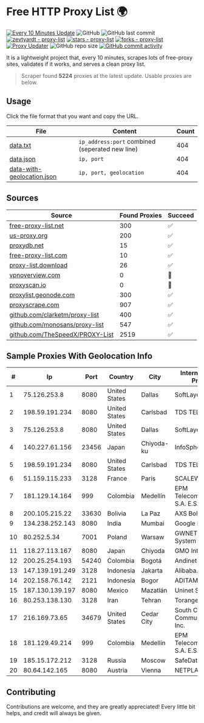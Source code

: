 
# Free HTTP Proxy List 🌍

[![Every 10 Minutes Update](https://github.com/mertguvencli/http-proxy-list/actions/workflows/main.yml/badge.svg?branch=main)](https://github.com/mertguvencli/http-proxy-list/actions/workflows/main.yml)
![GitHub](https://img.shields.io/github/license/mertguvencli/http-proxy-list)
![GitHub last commit](https://img.shields.io/github/last-commit/mertguvencli/http-proxy-list)
[![zevtyardt - proxy-list](https://img.shields.io/static/v1?label=zevtyardt&message=proxy-list&color=blue&logo=github)](https://github.com/zevtyardt/proxy-list "Go to GitHub repo")
[![stars - proxy-list](https://img.shields.io/github/stars/zevtyardt/proxy-list?style=social)](https://github.com/zevtyardt/proxy-list)
[![forks - proxy-list](https://img.shields.io/github/forks/zevtyardt/proxy-list?style=social)](https://github.com/zevtyardt/proxy-list)
[![Proxy Updater](https://github.com/zevtyardt/proxy-list/workflows/Proxy%20Updater/badge.svg)](https://github.com/zevtyardt/proxy-list/actions?query=workflow:"Proxy+Updater")
![GitHub repo size](https://img.shields.io/github/repo-size/zevtyardt/proxy-list)
[![GitHub commit activity](https://img.shields.io/github/commit-activity/m/zevtyardt/proxy-list?logo=commits)](https://github.com/zevtyardt/proxy-list/commits/main)

It is a lightweight project that, every 10 minutes, scrapes lots of free-proxy sites, validates if it works, and serves a clean proxy list.

> Scraper found **5224** proxies at the latest update. Usable proxies are below.

## Usage

Click the file format that you want and copy the URL.

|File|Content|Count|
|----|-------|-----|
|[data.txt](https://raw.githubusercontent.com/mertguvencli/http-proxy-list/main/proxy-list/data.txt)|`ip_address:port` combined (seperated new line)|404|
|[data.json](https://raw.githubusercontent.com/mertguvencli/http-proxy-list/main/proxy-list/data.json)|`ip, port`|404|
|[data-with-geolocation.json](https://raw.githubusercontent.com/mertguvencli/http-proxy-list/main/proxy-list/data-with-geolocation.json)|`ip, port, geolocation`|404|

## Sources

|Source|Found Proxies|Succeed|
|------|-------------|-------|
|[free-proxy-list.net](https://free-proxy-list.net)|300|✅|
|[us-proxy.org](https://www.us-proxy.org)|200|✅|
|[proxydb.net](http://proxydb.net)|15|✅|
|[free-proxy-list.com](https://free-proxy-list.com/?page=&port=&type%5B%5D=http&type%5B%5D=https&up_time=0&search=Search)|10|✅|
|[proxy-list.download](https://www.proxy-list.download/HTTP)|26|✅|
|[vpnoverview.com](https://vpnoverview.com/privacy/anonymous-browsing/free-proxy-servers)|0|🚫|
|[proxyscan.io](https://www.proxyscan.io)|0|🚫|
|[proxylist.geonode.com](https://proxylist.geonode.com/api/proxy-list?limit=300&page=1&sort_by=lastChecked&sort_type=desc&protocols=http,https)|300|✅|
|[proxyscrape.com](https://api.proxyscrape.com/v2/?request=displayproxies&protocol=http&timeout=10000&country=all&ssl=all&anonymity=all)|907|✅|
|[github.com/clarketm/proxy-list](https://raw.githubusercontent.com/clarketm/proxy-list/master/proxy-list-raw.txt)|400|✅|
|[github.com/monosans/proxy-list](https://raw.githubusercontent.com/monosans/proxy-list/main/proxies/http.txt)|547|✅|
|[github.com/TheSpeedX/PROXY-List](https://raw.githubusercontent.com/TheSpeedX/PROXY-List/master/http.txt)|2519|✅|


## Sample Proxies With Geolocation Info

|#|Ip|Port|Country|City|Internet Service Provider|
|-|--|----|-------|----|-------------------------|
|1|75.126.253.8|8080|United States|Dallas|SoftLayer|
|2|198.59.191.234|8080|United States|Carlsbad|TDS TELECOM|
|3|75.126.253.8|8080|United States|Dallas|SoftLayer|
|4|140.227.61.156|23456|Japan|Chiyoda-ku|InfoSphere|
|5|198.59.191.234|8080|United States|Carlsbad|TDS TELECOM|
|6|51.159.115.233|3128|France|Paris|SCALEWAY|
|7|181.129.14.164|999|Colombia|Medellín|EPM Telecomunicaciones S.A. E.S.P.|
|8|200.105.215.22|33630|Bolivia|La Paz|AXS Bolivia S. A.|
|9|134.238.252.143|8080|India|Mumbai|Google LLC|
|10|80.252.5.34|7001|Poland|Warsaw|GWNET Autonomus System|
|11|118.27.113.167|8080|Japan|Chiyoda|GMO Internet, Inc.|
|12|200.25.254.193|54240|Colombia|Bogotá|Andinet ON Line|
|13|147.139.191.249|3128|Indonesia|Jakarta|Alibaba.com LLC|
|14|202.158.76.142|2121|Indonesia|Bogor|ADITAMA6|
|15|187.130.139.197|8080|Mexico|Mazatlán|Uninet S.A. de C.V.|
|16|80.253.138.130|3128|Iran|Tehran|Torange Back UP|
|17|216.169.73.65|34679|United States|Cedar City|South Central Communications, Inc.|
|18|181.129.49.214|999|Colombia|Medellín|EPM Telecomunicaciones S.A. E.S.P.|
|19|185.15.172.212|3128|Russia|Moscow|SafeData LLC|
|20|80.64.142.165|8080|Austria|Vienna|NETPLANET GmbH|



## Contributing

Contributions are welcome, and they are greatly appreciated! Every
little bit helps, and credit will always be given.

